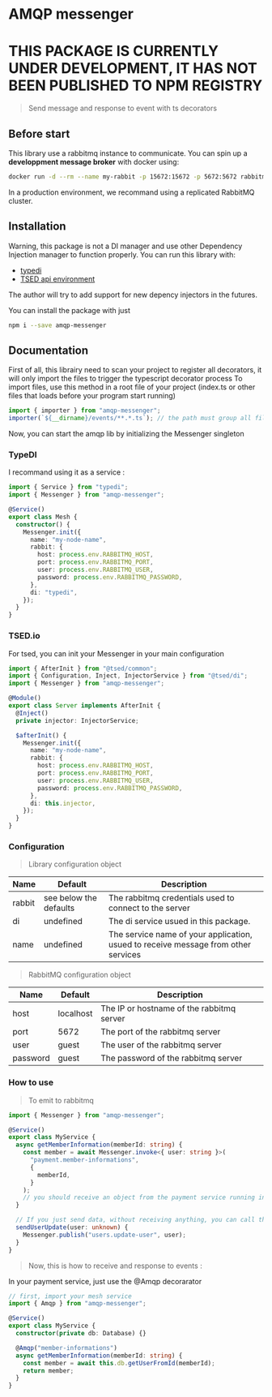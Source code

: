 # AMQP messenger

# THIS PACKAGE IS CURRENTLY UNDER DEVELOPMENT, IT HAS NOT BEEN PUBLISHED TO NPM REGISTRY

> Send message and response to event with ts decorators

## Before start

This library use a rabbitmq instance to communicate. You can spin up a **developpment message broker** with docker using:

```sh
docker run -d --rm --name my-rabbit -p 15672:15672 -p 5672:5672 rabbitmq:3-management
```

In a production environment, we recommand using a replicated RabbitMQ cluster.

## Installation

Warning, this package is not a DI manager and use other Dependency Injection manager to function properly. You can run this library with:

- [typedi](https://npmjs.com/packages/typedi)
- [TSED api environment](https://tsed.io/)

The author will try to add support for new depency injectors in the futures.

You can install the package with just

```sh
npm i --save amqp-messenger
```

## Documentation

First of all, this librairy need to scan your project to register all decorators, it will only import the files to trigger the typescript
decorator process
To import files, use this method in a root file of your project (index.ts or other files that loads before your program start running)

```typescript
import { importer } from "amqp-messenger";
importer(`${__dirname}/events/**.*.ts`); // the path must group all files where you have @Amqp decorator
```

Now, you can start the amqp lib by initializing the Messenger singleton

### TypeDI

I recommand using it as a service :

```typescript
import { Service } from "typedi";
import { Messenger } from "amqp-messenger";

@Service()
export class Mesh {
  constructor() {
    Messenger.init({
      name: "my-node-name",
      rabbit: {
        host: process.env.RABBITMQ_HOST,
        port: process.env.RABBITMQ_PORT,
        user: process.env.RABBITMQ_USER,
        password: process.env.RABBITMQ_PASSWORD,
      },
      di: "typedi",
    });
  }
}
```

### TSED.io

For tsed, you can init your Messenger in your main configuration

```typescript
import { AfterInit } from "@tsed/common";
import { Configuration, Inject, InjectorService } from "@tsed/di";
import { Messenger } from "amqp-messenger";

@Module()
export class Server implements AfterInit {
  @Inject()
  private injector: InjectorService;

  $afterInit() {
    Messenger.init({
      name: "my-node-name",
      rabbit: {
        host: process.env.RABBITMQ_HOST,
        port: process.env.RABBITMQ_PORT,
        user: process.env.RABBITMQ_USER,
        password: process.env.RABBITMQ_PASSWORD,
      },
      di: this.injector,
    });
  }
}
```

### Configuration

> Library configuration object

| Name   | Default                | Description                                                                        |
| ------ | ---------------------- | ---------------------------------------------------------------------------------- |
| rabbit | see below the defaults | The rabbitmq credentials used to connect to the server                             |
| di     | undefined              | The di service usued in this package.                                              |
| name   | undefined              | The service name of your application, usued to receive message from other services |

> RabbitMQ configuration object

| Name     | Default   | Description                               |
| -------- | --------- | ----------------------------------------- |
| host     | localhost | The IP or hostname of the rabbitmq server |
| port     | 5672      | The port of the rabbitmq server           |
| user     | guest     | The user of the rabbitmq server           |
| password | guest     | The password of the rabbitmq server       |

### How to use

> To emit to rabbitmq

```typescript
import { Messenger } from "amqp-messenger";

@Service()
export class MyService {
  async getMemberInformation(memberId: string) {
    const member = await Messenger.invoke<{ user: string }>(
      "payment.member-informations",
      {
        memberId,
      }
    );
    // you should receive an object from the payment service running in a different application.
  }

  // If you just send data, without receiving anything, you can call the publish method. It's much smaller in compute requirements
  sendUserUpdate(user: unknown) {
    Messenger.publish("users.update-user", user);
  }
}
```

> Now, this is how to receive and response to events :

In your payment service, just use the @Amqp decorarator

```typescript
// first, import your mesh service
import { Amqp } from "amqp-messenger";

@Service()
export class MyService {
  constructor(private db: Database) {}

  @Amqp("member-informations")
  async getMemberInformation(memberId: string) {
    const member = await this.db.getUserFromId(memberId);
    return member;
  }
}
```
